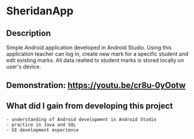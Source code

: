 # SheridanApp

## Description

Simple Android application developed in Android Studio. Using this application teacher can log in, create new mark for a specific student and edit existing marks. All data realted to student marks is stored locally on user's device. 

## Demonstration: https://youtu.be/cr8u-0yOotw

## What did I gain from developing this project 

    
    - understanding of Android development in Android Studio
    - practice in Java and SQL 
    - UI development experience
     
